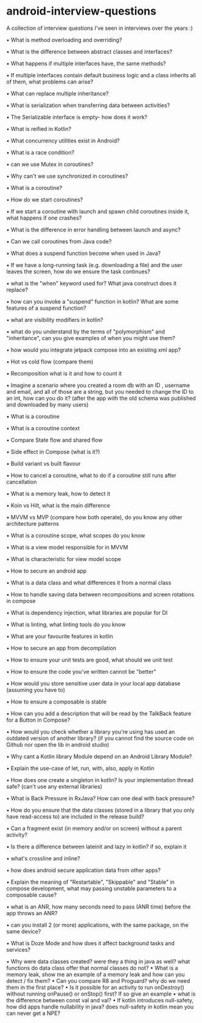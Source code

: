 # android-interview-questions
A collection of interview questions I've seen in interviews over the years :)

• What is method overloading and overriding?

• What is the difference between abstract classes and interfaces?

• What happens if multiple interfaces have, the same methods?

• If multiple interfaces contain default business logic and a class inherits all of them, what problems can arise?

• What can replace multiple inheritance?

• What is serialization when transferring data between activities?

• The Serializable interface is empty- how does it work?

• What is reified in Kotlin?

• What concurrency utilities exist in Android?

• What is a race condition?

• can we use Mutex in coroutines?

• Why can't we use synchronized in coroutines?

• What is a coroutine?

• How do we start coroutines?

• If we start a coroutine with launch and spawn child coroutines inside it, what happens if one crashes?

• What is the difference in error handling between launch and async?

• Can we call coroutines from Java code?

• What does a suspend function become when used in Java?

• If we have a long-running task (e.g. downloading a file) and the user leaves the screen, how do we ensure the task
continues?

• what is the "when" keyword used for? What java construct does it replace?

• how can you invoke a "suspend" function in kotlin? What are some features of a suspend function?

• what are visibility modifiers in kotlin?

• what do you understand by the terms of "polymorphism" and "inheritance", can you give examples of when you might use them?

• how would you integrate jetpack compose into an existing xml app?

• Hot vs cold flow (compare them)

• Recomposition what is it and how to count it

• Imagine a scenario where you created a room db with an ID , username and email, and all of those are a string, but you needed to change the ID to an int, how can you do it? (after the app with the old schema was published and downloaded by many users)

• What is a coroutine

• What is a coroutine context

• Compare State flow and shared flow

• Side effect in Compose (what is it?)

• Build variant vs built flavour

• How to cancel a coroutine, what to do if a coroutine still runs after cancellation

• What is a memory leak, how to detect it

• Koin vs Hilt, what is the main difference

• MVVM vs MVP (compare how both operate), do you know any other architecture patterns

• What is a coroutine scope, what scopes do you know

• What is a view model responsible for in MVVM

• What is characteristic for view model scope

• How to secure an android app

• What is a data class and what differences it from a normal class

• How to handle saving data between recompositions and screen rotations in compose

• What is dependency injection, what libraries are popular for DI

• What is linting, what linting tools do you know

• What are your favourite features in kotlin

• How to secure an app from decompilation

• How to ensure your unit tests are good, what should we unit test

• How to ensure the code you've written cannot be "better"

• How would you store sensitive user data in your local app database (assuming you have to)

• How to ensure a composable is stable

• How can you add a description that will be read by the TalkBack feature for a Button in Compose?

• How would you check whether a library you're using has used an outdated version of another library? (if you cannot find the source code on Github nor open the lib in android studio)

• Why cant a Kotlin library Module depend on an Android Library Module?

• Explain the use-case of let, run, with, also, apply in Kotlin

• How does one create a singleton in kotlin? Is your implementation thread safe? (can't use any external libraries)

• What is Back Pressure in RxJava? How can one deal with back pressure?

• How do you ensure that the data classes (stored in a library that you only have read-access to) are included in the release build?

• Can a fragment exist (in memory and/or on screen) without a parent activity? 

• Is there a difference between lateinit and lazy in kotlin? if so, explain it

• what's crossline and inline?

• how does android secure application data from other apps?

• Explain the meaning of "Restartable", "Skippable" and "Stable" in compose development, what may passing unstable parameters to a composable cause?

• what is an ANR, how many seconds need to pass (ANR time) before the app throws an ANR?

• can you install 2 (or more) applications, with the same package, on the same device?

• What is Doze Mode and how does it affect background tasks and services?

• Why were data classes created? were they a thing in java as well? what functions do data class offer that normal classes do not?
• What is a memory leak, show me an example of a memory leak and how can you detect / fix them?
• Can you compare R8 and Proguard? why do we need them in the first place?
• Is it possible for an activity to run onDestroy() without running onPause() or onStop() first? If so give an example
• what is the difference between const val and val?
• If kotlin introduces null-safety, how did apps handle nullability in java? does null-safety in kotlin mean you can never get a NPE?
